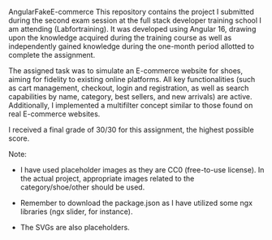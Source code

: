 AngularFakeE-commerce
This repository contains the project I submitted during the second exam session at the full stack developer training school I am attending (Labfortraining). It was developed using Angular 16, drawing upon the knowledge acquired during the training course as well as independently gained knowledge during the one-month period allotted to complete the assignment.

The assigned task was to simulate an E-commerce website for shoes, aiming for fidelity to existing online platforms. All key functionalities (such as cart management, checkout, login and registration, as well as search capabilities by name, category, best sellers, and new arrivals) are active. Additionally, I implemented a multifilter concept similar to those found on real E-commerce websites.

I received a final grade of 30/30 for this assignment, the highest possible score.


Note:

- I have used placeholder images as they are CC0 (free-to-use license). In the actual project, appropriate images related to the category/shoe/other should be used.

- Remember to download the package.json as I have utilized some ngx libraries (ngx slider, for instance).

- The SVGs are also placeholders.
